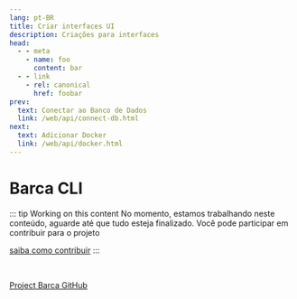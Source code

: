 ```yaml
---
lang: pt-BR
title: Criar interfaces UI
description: Criações para interfaces
head:
  - - meta
    - name: foo
      content: bar
  - - link
    - rel: canonical
      href: foobar
prev:
  text: Conectar ao Banco de Dados
  link: /web/api/connect-db.html
next:
  text: Adicionar Docker
  link: /web/api/docker.html
---
```



# Barca CLI

::: tip Working on this content
No momento, estamos trabalhando neste conteúdo, aguarde até que tudo esteja finalizado. Você pode participar em contribuir para o projeto

 [saiba como contribuir](https://opensource.guide/)
:::

<br/>

[Project Barca GitHub](https://github.com/project-barca)